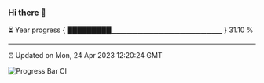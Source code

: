 ### Hi there 👋

⏳ Year progress { █████████▁▁▁▁▁▁▁▁▁▁▁▁▁▁▁▁▁▁▁▁▁ } 31.10 %

---

⏰ Updated on Mon, 24 Apr 2023 12:20:24 GMT

![Progress Bar CI](https://github.com/liununu/liununu/workflows/Progress%20Bar%20CI/badge.svg)
